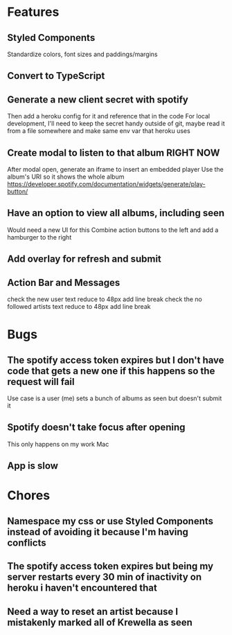 # Features

## Styled Components
Standardize colors, font sizes and paddings/margins

## Convert to TypeScript

## Generate a new client secret with spotify
Then add a heroku config for it and reference that in the code
For local development, I'll need to keep the secret handy outside of git, maybe read it from a file somewhere and make same env var that heroku uses

## Create modal to listen to that album RIGHT NOW
After modal open, generate an iframe to insert an embedded player
Use the album's URI so it shows the whole album
https://developer.spotify.com/documentation/widgets/generate/play-button/

## Have an option to view all albums, including seen
Would need a new UI for this
Combine action buttons to the left and add a hamburger to the right

## Add overlay for refresh and submit

## Action Bar and Messages
check the new user text
    reduce to 48px
    add line break
check the no followed artists text
    reduce to 48px
    add line break

# Bugs

## The spotify access token expires but I don't have code that gets a new one if this happens so the request will fail
Use case is a user (me) sets a bunch of albums as seen but doesn't submit it

## Spotify doesn't take focus after opening
This only happens on my work Mac

## App is slow

# Chores

## Namespace my css or use Styled Components instead of avoiding it because I'm having conflicts

## The spotify access token expires but being my server restarts every 30 min of inactivity on heroku i haven't encountered that

## Need a way to reset an artist because I mistakenly marked all of Krewella as seen
